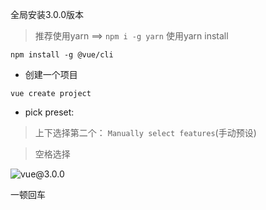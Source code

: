 
全局安装3.0.0版本

> 推荐使用yarn ==> `npm i -g yarn`
> 使用yarn install 

```
npm install -g @vue/cli
```

* 创建一个项目
```
vue create project
```

* pick preset:
> 上下选择第二个： `Manually select features`(手动预设)

> 空格选择

![vue@3.0.0](https://github.com/Heisinadaze/notes/blob/master/images/WechatIMG52.jpeg)

一顿回车

